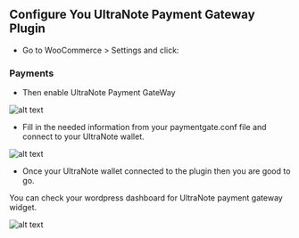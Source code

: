 ## Configure You UltraNote Payment Gateway Plugin

- Go to WooCommerce > Settings and click:

### Payments

- Then enable UltraNote Payment GateWay

![alt text](https://www.ultranote.org/wp-content/uploads/2019/04/plugin1.png)

- Fill in the needed information from your paymentgate.conf file and connect to your UltraNote wallet.

![alt text](https://www.ultranote.org/wp-content/uploads/2019/04/plugin2.png)

- Once your UltraNote wallet connected to the plugin then you are good to go.

You can check your wordpress dashboard for UltraNote payment gateway widget.

![alt text](https://www.ultranote.org/wp-content/uploads/2019/04/plugin3.png)

